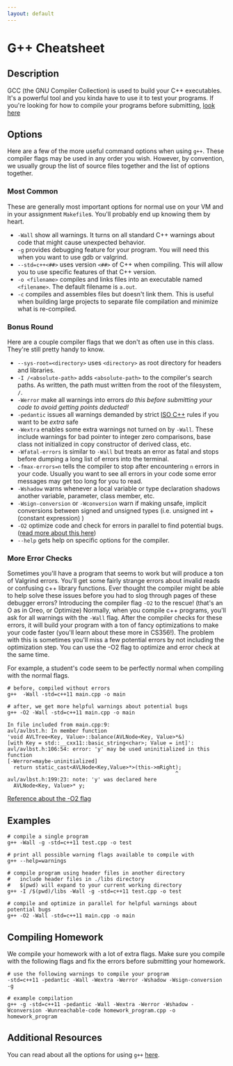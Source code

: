 ```yaml
---
layout: default
---
```


# G++ Cheatsheet

## Description

GCC (the GNU Compiler Collection) is used to build your C++ executables.
It's a powerful tool and you kinda have to use it to test your programs. If you're looking for how to compile your programs before submitting, [look here](#compiling-homework)

## Options

Here are a few of the more useful command options when using `g++`.
These compiler flags may be used in any order you wish.
However, by convention, we usually group the list of source files together and the list of options together.

### Most Common

These are generally most important options for normal use on your VM and in your assignment `Makefile`s.
You'll probably end up knowing them by heart.

- `-Wall` show all warnings.
  It turns on all standard C++ warnings about code that might cause unexpected behavior.
- `-g` provides debugging feature for your program.
  You will need this when you want to use gdb or valgrind.
- `--std=c++<##>` uses version `<##>` of C++ when compiling.
  This will allow you to use specific features of that C++ version.
- `-o <filename>` compiles and links files into an executable named `<filename>`.
  The default filename is `a.out`.
- `-c` compiles and assembles files but doesn't link them.
  This is useful when building large projects to separate file compilation and minimize what is re-compiled.

### Bonus Round

Here are a couple compiler flags that we don't as often use in this class.
They're still pretty handy to know.

- `--sys-root=<directory>` uses `<directory>` as root directory for headers and libraries.
- `-I /<absolute-path>` adds `<absolute-path>` to the compiler's search paths.
  As written, the path must written from the root of the filesystem, `/`.
- `-Werror` make all warnings into errors *do this before submitting your code to avoid getting points deducted!*
- `-pedantic` issues all warnings demanded by strict [ISO C++](https://en.wikipedia.org/wiki/C%2B%2B#Standardization) rules if you want to be *extra* safe
- `-Wextra` enables some extra warnings not turned on by `-Wall`. These include warnings for bad pointer to integer zero comparisons, base class not initialized in copy constructor of derived class, etc.
- `-Wfatal-errors` is similar to `-Wall` but treats an error as fatal and stops before  dumping a long list of errors into the terminal.
- `-fmax-errors=n` tells the compiler to stop after encountering `n` errors in your code.
  Usually you want to see all errors in your code some error messages may get too long for you to read.
- `-Wshadow` warns whenever a local variable or type declaration shadows another variable, parameter, class member, etc.
- `-Wsign-conversion` or `-Wconversion` warn if making unsafe, implicit conversions between signed and unsigned types (i.e. unsigned int + (constant expression) )
- `-O2` optimize code and check for errors in parallel to find potential bugs. ([read more about this here](#more-error-checks))
- `--help` gets help on specific options for the compiler.

### More Error Checks

Sometimes you'll have a program that seems to work but will produce a
ton of Valgrind errors. You'll get some fairly strange errors about invalid reads
or confusing c++ library functions. Ever thought the compiler might be able to
help solve these issues before you had to slog through pages of these debugger
errors? Introducing the compiler flag `-O2` to the rescue! (that's an O as in
Oreo, or Optimize) Normally, when you compile c++ programs, you'll ask for all
warnings with the `-Wall` flag. After the compiler checks for these errors, it
will build your program with a ton of fancy optimizations to make your code
faster (you'll learn about these more in CS356!). The problem with this is
sometimes you'll miss a few potential errors by not including the optimization
step. You can use the -O2 flag to optimize and error check at the same time.

For example, a student's code seem to be perfectly normal when compiling with
the normal flags.

```shell
# before, compiled without errors
g++  -Wall -std=c++11 main.cpp -o main

# after, we get more helpful warnings about potential bugs
g++ -O2 -Wall -std=c++11 main.cpp -o main

In file included from main.cpp:9:
avl/avlbst.h: In member function
'void AVLTree<Key, Value>::balance(AVLNode<Key, Value>*&)
[with Key = std::__cxx11::basic_string<char>; Value = int]':
avl/avlbst.h:106:54: error: 'y' may be used uninitialized in this function
[-Werror=maybe-uninitialized]
  return static_cast<AVLNode<Key,Value>*>(this->mRight);
                                                      ^
avl/avlbst.h:199:23: note: 'y' was declared here
  AVLNode<Key, Value>* y;
```

[Reference about the -O2 flag](https://www.linuxtopia.org/online_books/an_introduction_to_gcc/gccintro_52.html)

## Examples

```shell
# compile a single program
g++ -Wall -g -std=c++11 test.cpp -o test

# print all possible warning flags available to compile with
g++ --help=warnings

# compile program using header files in another directory
#   include header files in ./libs directory
#   $(pwd) will expand to your current working directory
g++ -I /$(pwd)/libs -Wall -g -std=c++11 test.cpp -o test

# compile and optimize in parallel for helpful warnings about potential bugs
g++ -O2 -Wall -std=c++11 main.cpp -o main
```

## Compiling Homework

We compile your homework with a lot of extra flags. Make sure you compile with 
the following flags and fix the errors before submitting your homework.

```shell
# use the following warnings to compile your program
-std=c++11 -pedantic -Wall -Wextra -Werror -Wshadow -Wsign-conversion -g

# example compilation
g++ -g -std=c++11 -pedantic -Wall -Wextra -Werror -Wshadow -Wconversion -Wunreachable-code homework_program.cpp -o homework_program
```

## Additional Resources

You can read about all the options for using `g++` [here](https://gcc.gnu.org/onlinedocs/gcc/Option-Summary.html).
